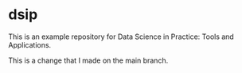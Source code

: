 # dsip

This is an example repository for Data Science in Practice: Tools and Applications.

This is a change that I made on the main branch.